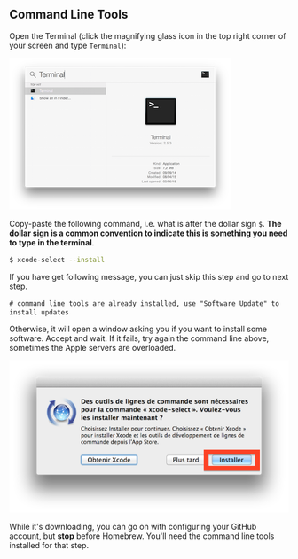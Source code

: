 ## Command Line Tools

Open the Terminal (click the magnifying glass icon in the top right corner of your screen and type `Terminal`):

![](images/open-terminal.png)

Copy-paste the following command, i.e. what is after the dollar sign `$`. **The dollar sign is a common convention to indicate this is something you need to type in the terminal**.

```bash
$ xcode-select --install
```

If you have get following message, you can just skip this step and go to next step.

```
# command line tools are already installed, use "Software Update" to install updates
```

Otherwise, it will open a window asking you if you want to install some software. Accept and wait. If it fails, try again the command line above, sometimes the Apple servers are overloaded.

![](images/xcode-select-install.png)

While it's downloading, you can go on with configuring your GitHub account, but **stop** before Homebrew. You'll need the command line tools installed for that step.
